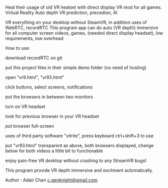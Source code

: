Heal their usage of old VR heatset with direct display VR mod for all games. Virtual Reality Auto depth VR prediction, precedion, AI

VR everything on your desktop without SteamVR, in addition uses of WebRTC, recordRTC This program app can do auto (VR depth) immersive for all computer screen videos, games, (needed direct display headset), low requirements, low overhead

How to use:

download recordRTC on git

put this project files in their simple demo folder (no need of hosting)

open "vr9.html", "vr93.html"

click buttons, select screens, notifications

put the browsers in between two monitors

turn on VR headset

look for previous browser in your VR headset

put browser full-screen

uses of third party software "vitrite", press keyboard ctrl+shift+3 to use

put "vr93.html" transparent as above, both browsers displayed, change below for both videos a little bit to functionable

enjoy pain-free VR desktop without crashing to any StreamVR bugs!

This program provide VR depth immersive and excitment automatically.

Author : Adair Chan c.genknight@gmail.com
